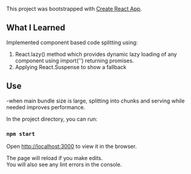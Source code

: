 This project was bootstrapped with [Create React App](https://github.com/facebook/create-react-app).

## What I Learned

Implemented component based code splitting using: 
1. React.lazy() method which provides dynamic lazy loading of any component using import('') returning promises.
2. Applying React.Suspense to show a fallback

## Use

-when main bundle size is large, splitting into chunks and serving while needed improves performance. 

In the project directory, you can run:

### `npm start`

Open [http://localhost:3000](http://localhost:3000) to view it in the browser.

The page will reload if you make edits.<br />
You will also see any lint errors in the console.
